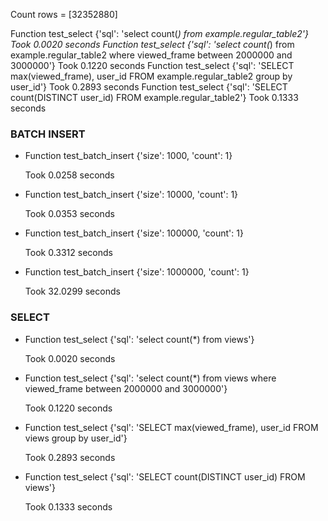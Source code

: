 Count rows = [32352880]

Function test_select {'sql': 'select count(*) from example.regular_table2'} Took 0.0020 seconds
Function test_select {'sql': 'select count(*) from example.regular_table2  where viewed_frame between 2000000 and 3000000'} Took 0.1220 seconds
Function test_select {'sql': 'SELECT max(viewed_frame), user_id FROM example.regular_table2 group by user_id'} Took 0.2893 seconds
Function test_select {'sql': 'SELECT count(DISTINCT user_id) FROM example.regular_table2'} Took 0.1333 seconds

### BATCH INSERT
* Function test_batch_insert {'size': 1000, 'count': 1} 
    
    Took 0.0258 seconds

* Function test_batch_insert {'size': 10000, 'count': 1} 

    Took 0.0353 seconds

* Function test_batch_insert {'size': 100000, 'count': 1} 
    
    Took 0.3312 seconds

* Function test_batch_insert {'size': 1000000, 'count': 1} 

    Took 32.0299 seconds

### SELECT
* Function test_select {'sql': 'select count(*) from views'} 

    Took 0.0020 seconds

* Function test_select {'sql': 'select count(*) from views where viewed_frame between 2000000 and 3000000'} 

    Took 0.1220 seconds

* Function test_select {'sql': 'SELECT max(viewed_frame), user_id FROM views group by user_id'} 

    Took 0.2893 seconds

* Function test_select {'sql': 'SELECT count(DISTINCT user_id) FROM views'} 

    Took 0.1333 seconds